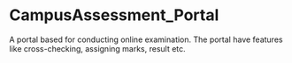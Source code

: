 # CampusAssessment_Portal
A portal based for conducting online examination. The portal have features like cross-checking, assigning marks, result etc.
